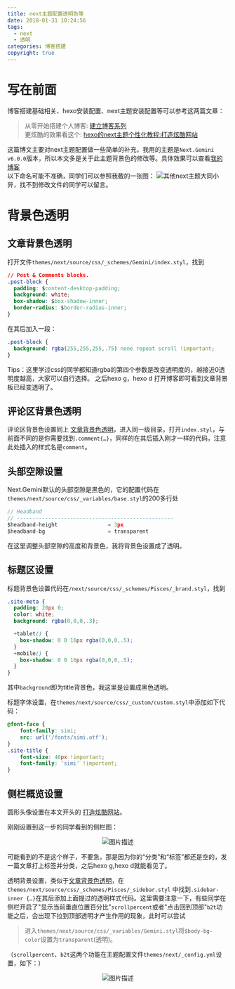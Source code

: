 ```yaml
---
title: next主题配置透明色等
date: 2018-01-31 10:24:56
tags: 
  - next
  - 透明
categories: 博客搭建
copyright: true
---
```



# 写在前面

博客搭建基础相关、hexo安装配置、next主题安装配置等可以参考这两篇文章：
> 从零开始搭建个人博客: [建立博客系列](http://windliang.cc/2017/01/18/%E5%BB%BA%E7%AB%8B%E5%8D%9A%E5%AE%A2%E7%B3%BB%E5%88%97%EF%BC%88%E4%B8%80%EF%BC%89%EF%BC%9A%E5%9F%9F%E5%90%8D%E7%9B%B8%E5%85%B3%E7%9F%A5%E8%AF%86/)  
更炫酷的效果看这个: [hexo的next主题个性化教程:打造炫酷网站](http://shenzekun.cn/hexo%E7%9A%84next%E4%B8%BB%E9%A2%98%E4%B8%AA%E6%80%A7%E5%8C%96%E9%85%8D%E7%BD%AE%E6%95%99%E7%A8%8B.html)

这篇博文主要对next主题配置做一些简单的补充，我用的主题是`Next.Gemini v6.0.0`版本，所以本文多是关于此主题背景色的修改等。具体效果可以查看[我的博客](https://simi.fun/)  
以下命名可能不准确，同学们可以参照我截的一张图：
![ ](1.png)其他next主题大同小异，找不到修改文件的同学可以留言。

# 背景色透明
## <span id="post-block">文章背景色透明</span>
打开文件`themes/next/source/css/_schemes/Gemini/index.styl`，找到
```css
// Post & Comments blocks.
.post-block {
  padding: $content-desktop-padding;
  background: white;
  box-shadow: $box-shadow-inner;
  border-radius: $border-radius-inner;
}
```
在其后加入一段：
```css
.post-block {
  background: rgba(255,255,255,.75) none repeat scroll !important;
}
```
<!-- more -->
Tips：这里学过css的同学都知道rgba的第四个参数是改变透明度的，越接近0透明度越高，大家可以自行选择。
之后hexo g，hexo d 打开博客即可看到文章背景板已经变透明了。
## 评论区背景色透明
评论区背景色设置同上 [文章背景色透明](#post-block)，进入同一级目录，打开`index.styl`，与前面不同的是你需要找到`.comment{…}`，同样的在其后插入刚才一样的代码，注意此处插入的样式名是`comment`。
## 头部空隙设置
Next.Gemini默认的头部空隙是黑色的，它的配置代码在`themes/next/source/css/_variables/base.styl`的200多行处
```javascript
// Headband
// --------------------------------------------------
$headband-height                = 3px
$headband-bg                    = transparent
```
在这里调整头部空隙的高度和背景色，我将背景色设置成了透明。
## 标题区设置
标题背景色设置代码在`/next/source/css/_schemes/Pisces/_brand.styl`，找到
```css
.site-meta {
  padding: 20px 0;
  color: white;
  background: rgba(0,0,0,.3);

  +tablet() {
    box-shadow: 0 0 16px rgba(0,0,0,.5);
  }
  +mobile() {
    box-shadow: 0 0 16px rgba(0,0,0,.5);
  }
}
```
其中`background`即为title背景色，我这里是设置成黑色透明。

标题字体设置，在`themes/next/source/css/_custom/custom.styl`中添加如下代码：
```css
@font-face {
    font-family: simi;
    src: url('/fonts/simi.otf');
}
.site-title {
    font-size: 40px !important;
	font-family: 'simi' !important;
}
```
## 侧栏概览设置
圆形头像设置在本文开头的 [打造炫酷网站](http://shenzekun.cn/hexo%E7%9A%84next%E4%B8%BB%E9%A2%98%E4%B8%AA%E6%80%A7%E5%8C%96%E9%85%8D%E7%BD%AE%E6%95%99%E7%A8%8B.html)。

刚刚设置到这一步的同学看到的侧栏图： <div align=center>
![图片描述](2.png)
</div>可能看到的不是这个样子，不要急，那是因为你的“分类”和“标签”都还是空的，发一篇文章打上标签并分类，之后hexo g,hexo d就能看见了。

透明背景设置，类似于[文章背景色透明](#post-block)，在`themes/next/source/css/_schemes/Pisces/_sidebar.styl`
中找到`.sidebar-inner {…}`在其后添加上面提过的透明样式代码。这里需要注意一下，有些同学在侧栏开启了"显示当前垂直位置百分比"`scrollpercent`或者"点击回到顶部"`b2t`功能之后，会出现下拉到顶部透明才产生作用的现象，此时可以尝试
> 进入`themes/next/source/css/_variables/Gemini.styl`将`$body-bg-color`设置为`transparent`(透明)。

（`scrollpercent`、`b2t`这两个功能在主题配置文件`themes/next/_config.yml`设置，如下：）<div align=center>
![图片描述](3.png)
</div>
